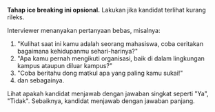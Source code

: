**Tahap ice breaking ini opsional.** Lakukan jika kandidat terlihat kurang rileks.

Interviewer menanyakan pertanyaan bebas, misalnya:
1. "Kulihat saat ini kamu adalah seorang mahasiswa, coba ceritakan bagaimana kehidupanmu sehari-harinya?"
2. "Apa kamu pernah mengikuti organisasi, baik di dalam lingkungan kampus ataupun diluar kampus?"
3. "Coba beritahu dong matkul apa yang paling kamu sukai!"
4. dan sebagainya.

Lihat apakah kandidat menjawab dengan jawaban singkat seperti "Ya", "Tidak".
Sebaiknya, kandidat menjawab dengan jawaban panjang.
